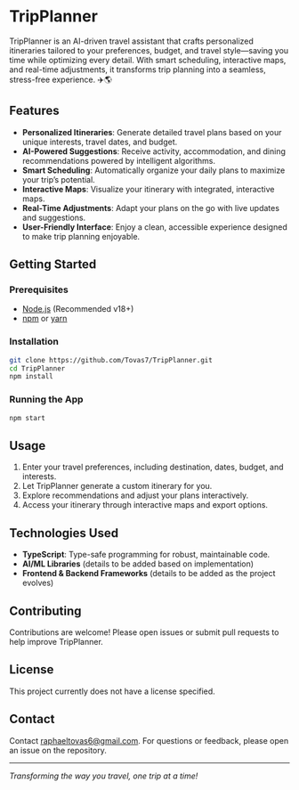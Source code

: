# TripPlanner

TripPlanner is an AI-driven travel assistant that crafts personalized itineraries tailored to your preferences, budget, and travel style—saving you time while optimizing every detail. With smart scheduling, interactive maps, and real-time adjustments, it transforms trip planning into a seamless, stress-free experience. ✈️🌎

## Features

- **Personalized Itineraries**: Generate detailed travel plans based on your unique interests, travel dates, and budget.
- **AI-Powered Suggestions**: Receive activity, accommodation, and dining recommendations powered by intelligent algorithms.
- **Smart Scheduling**: Automatically organize your daily plans to maximize your trip’s potential.
- **Interactive Maps**: Visualize your itinerary with integrated, interactive maps.
- **Real-Time Adjustments**: Adapt your plans on the go with live updates and suggestions.
- **User-Friendly Interface**: Enjoy a clean, accessible experience designed to make trip planning enjoyable.

## Getting Started

### Prerequisites

- [Node.js](https://nodejs.org/) (Recommended v18+)
- [npm](https://www.npmjs.com/) or [yarn](https://yarnpkg.com/)

### Installation

```bash
git clone https://github.com/Tovas7/TripPlanner.git
cd TripPlanner
npm install
```

### Running the App

```bash
npm start
```

## Usage

1. Enter your travel preferences, including destination, dates, budget, and interests.
2. Let TripPlanner generate a custom itinerary for you.
3. Explore recommendations and adjust your plans interactively.
4. Access your itinerary through interactive maps and export options.

## Technologies Used

- **TypeScript**: Type-safe programming for robust, maintainable code.
- **AI/ML Libraries** (details to be added based on implementation)
- **Frontend & Backend Frameworks** (details to be added as the project evolves)

## Contributing

Contributions are welcome! Please open issues or submit pull requests to help improve TripPlanner.

## License

This project currently does not have a license specified.

## Contact

Contact raphaeltovas6@gmail.com. For questions or feedback, please open an issue on the repository.

---
*Transforming the way you travel, one trip at a time!*
